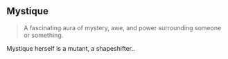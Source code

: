 ## Mystique

> A fascinating aura of mystery, awe, and power surrounding someone or something.

Mystique herself is a mutant, a shapeshifter..